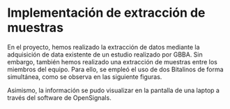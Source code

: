 # Implementación de extracción de muestras

En el proyecto, hemos realizado la extracción de datos mediante la adquisición de data existente de un estudio realizado por GBBA. 
Sin embargo, también hemos realizado una extracción de muestras entre los miembros del equipo. Para ello, se empleó el uso de dos Bitalinos de forma simultánea, como se observa en las siguiente figuras. 



Asimismo, la información se pudo visualizar en la pantalla de una laptop a través del software de OpenSignals. 
